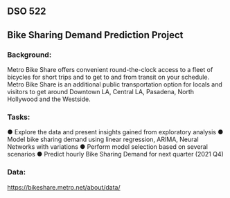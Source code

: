 ## DSO 522
## Bike Sharing Demand Prediction Project

### Background: 

Metro Bike Share offers convenient round-the-clock access to a fleet of bicycles for short trips and to get to and from transit on your schedule. Metro Bike Share is an additional public transportation option for locals and visitors to get around Downtown LA, Central LA, Pasadena, North Hollywood and the Westside. 

### Tasks:  
●	Explore the data and present insights gained from exploratory analysis
●	Model bike sharing demand using linear regression, ARIMA, Neural Networks with variations
●	Perform model selection based on several scenarios
●	Predict hourly Bike Sharing Demand for next quarter (2021 Q4)                                       

### Data: 
https://bikeshare.metro.net/about/data/ 

